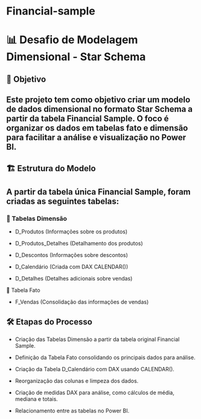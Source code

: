 # Financial-sample

# 📊 Desafio de Modelagem Dimensional - Star Schema

## 🎯 Objetivo

## Este projeto tem como objetivo criar um modelo de dados dimensional no formato Star Schema a partir da tabela Financial Sample. O foco é organizar os dados em tabelas fato e dimensão para facilitar a análise e visualização no Power BI.


## 🏗️ Estrutura do Modelo

## A partir da tabela única Financial Sample, foram criadas as seguintes tabelas:

### 🔹 Tabelas Dimensão

- D_Produtos (Informações sobre os produtos)

- D_Produtos_Detalhes (Detalhamento dos produtos)

- D_Descontos (Informações sobre descontos)

- D_Calendário (Criada com DAX CALENDAR())

- D_Detalhes (Detalhes adicionais sobre vendas)

🔹 Tabela Fato

- F_Vendas (Consolidação das informações de vendas)

## 🛠️ Etapas do Processo

- Criação das Tabelas Dimensão a partir da tabela original Financial Sample.

- Definição da Tabela Fato consolidando os principais dados para análise.

- Criação da Tabela D_Calendário com DAX usando CALENDAR().

- Reorganização das colunas e limpeza dos dados.

- Criação de medidas DAX para análise, como cálculos de média, mediana e totais.

- Relacionamento entre as tabelas no Power BI.
